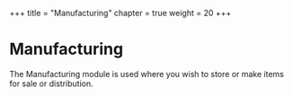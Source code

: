 +++
title = "Manufacturing"
chapter = true
weight = 20
+++

# Manufacturing

The Manufacturing module is used where you wish to store or make items for sale or distribution.